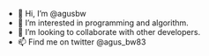 - 👋 Hi, I’m @agusbw
- 👀 I’m interested in programming and algorithm.
- 💞️ I’m looking to collaborate with other developers.
- 📫 Find me on twitter @agus_bw83
